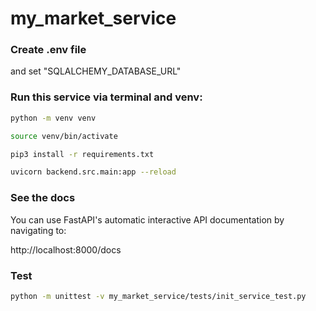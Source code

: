 # my_market_service

### Create .env file

and set "SQLALCHEMY_DATABASE_URL"

### Run this service via terminal and venv:

```bash
python -m venv venv

source venv/bin/activate

pip3 install -r requirements.txt

uvicorn backend.src.main:app --reload
```

### See the docs

You can use FastAPI's automatic interactive API documentation by navigating to:

http://localhost:8000/docs

### Test

```bash
python -m unittest -v my_market_service/tests/init_service_test.py
```
